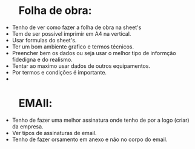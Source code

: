 # $\quad$ Folha de obra: 

-  Tenho de ver como fazer a folha de obra na sheet's
-  Tem de ser possivel imprimir em A4 na vertical.
-  Usar formulas do sheet's.
-  Ter um bom ambiente grafico e termos técnicos.
-  Preencher bem os dados ou seja usar o melhor tipo de informção fidedigna e do realismo.
-  Tentar ao maximo usar dados de outros equipamentos.
-  Por termos e condições é importante.
- 
# $\quad$ EMAIl:

-  Tenho de fazer uma melhor assinatura onde tenho de por a logo (criar) da empresa.
-  Ver tipos de assinaturas de email.
-  Tenho de fazer orsamento em anexo e não no corpo do email.
